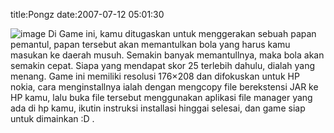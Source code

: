 title:Pongz
date:2007-07-12 05:01:30

![image](http://kecebong.madpage.com/images/product/pongz.jpg)
<a href="http://kecebong.madpage.com/pongz.jar">
</a>
Di Game ini, kamu ditugaskan untuk menggerakan sebuah papan pemantul, papan tersebut akan memantulkan bola yang harus kamu masukan ke daerah musuh. Semakin banyak memantullnya, maka bola akan semakin cepat. Siapa yang mendapat skor 25 terlebih dahulu, dialah yang menang. Game ini memiliki resolusi 176&#215;208 dan difokuskan untuk HP nokia, cara menginstallnya ialah dengan mengcopy file berekstensi JAR ke HP kamu, lalu buka file tersebut menggunakan aplikasi file manager yang ada di hp kamu, ikutin instruksi installasi hinggai selesai, dan game siap untuk dimainkan :D .
